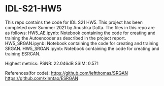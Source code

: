 # IDL-S21-HW5

This repo contains the code for IDL S21 HW5. This project has been completed over Summer 2021 by Anushka Datta. The files in this repo are as follows:
HW5_AE.ipynb: Notebook containing the code for creating and training the Autoencoder as described in the project report.
HW5_SRGAN.ipynb: Notebook containing the code for creating and training SRGAN.
HW5_SRGAN.ipynb: Notebook containing the code for creating and training ESRGAN.

Highest metrics:
PSNR: 22.046dB
SSIM: 0.571

References(for code):
https://github.com/leftthomas/SRGAN
https://github.com/xinntao/ESRGAN
